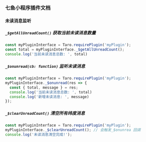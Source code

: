 ### 七鱼小程序插件文档

#### 未读消息监听

##### `_$getAllUnreadCount()` 获取当前未读消息数量
```js
const myPluginInterface = Taro.requirePlugin('myPlugin');
const total = myPluginInterface._$getAllUnreadCount();
console.log('当前未读消息总数: ', total)
```

##### `_$onunread(cb: function)` 监听未读消息
```js
const myPluginInterface = Taro.requirePlugin('myPlugin');
myPluginInterface._$onunread(res => {
  const { total, message } = res;
  console.log('当前未读消息总数: ', total)
  console.log('新增未读消息: ', message)
});
```

##### `_$clearUnreadCount()` 清空所有纬度消息
```js
const myPluginInterface = Taro.requirePlugin('myPlugin');
myPluginInterface._$clearUnreadCount(); // 会触发_$onunrea 回调
console.log('未读消息清空完成!');
```